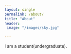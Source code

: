 ```yaml
---
layout: single
permalink: /about/
title: "About"
header:
 image: "/images/sky.jpg"

---
```


I am a student(undergraduate).

[comment]: <> (who is interested the many beauties of this world)
